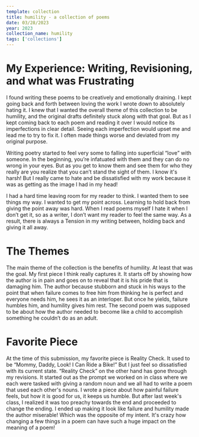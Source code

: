 ```yaml
---
template: collection
title: humility - a collection of poems
date: 03/28/2023
year: 2023
collection_name: humility
tags: ['collections']
---
```


# My Experience: Writing, Revisioning, and what was Frustrating
I found writing these poems to be creatively and emotionally draining. I kept going back and forth between loving the work I wrote down to absolutely hating it. I knew that I wanted the overall theme of this collection to be humility, and the original drafts definitely stuck along with that goal. But as I kept coming back to each poem and reading it over I would notice its imperfections in clear detail. Seeing each imperfection would upset me and lead me to try to fix it. I often made things worse and deviated from my original purpose.

Writing poetry started to feel very some to falling into superficial “love” with someone. In the beginning, you’re infatuated with them and they can do no wrong in your eyes. But as you get to know them and see them for who they really are you realize that you can’t stand the sight of them. I know it's harsh! But I really came to hate and be dissatisfied with my work because it was as getting as the image I had in my head! 

I had a hard time leaving room for my reader to think. I wanted them to see things my way. I wanted to get my point across. Learning to hold back from giving the point away was hard. When I read poems myself I hate it when I don’t get it, so as a writer, I don’t want my reader to feel the same way. As a result, there is always a Tension in my writing between, holding back and giving it all away.

# The Themes
The main theme of the collection is the benefits of humility. At least that was the goal. My first piece I think really captures it. It starts off by showing how the author is in pain and goes on to reveal that it is his pride that is damaging him. The author because stubborn and stuck in his ways to the point that when failure comes to free him from thinking he is perfect and everyone needs him, he sees it as an interloper. But once he yields, failure humbles him, and humility gives him rest. The second poem was supposed to be about how the author needed to become like a child to accomplish something he couldn’t do as an adult.

# Favorite Piece
At the time of this submission, my favorite piece is Reality Check. It used to be “Mommy, Daddy, Look! I Can Ride a Bike!” But I just feel so dissatisfied with its current state. “Reality Check” on the other hand has gone through my revisions. It started out as the prompt we worked on in class where we each were tasked with giving a random noun and we all had to write a poem that used each other's nouns. I wrote a piece about how painful failure feels, but how it is good for us, it keeps us humble. But after last week's class, I realized it was too preachy towards the end and proceeded to change the ending. I ended up making it look like failure and humility made the author miserable! Which was the opposite of my intent. It's crazy how changing a few things in a poem can have such a huge impact on the meaning of a poem!